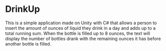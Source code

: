 # DrinkUp
This is a simple application made on Unity with C# that allows a person to insert the amount of ounces of liquid they drink 
in a day and adds up to a total running sum. When the bottle is filled up to 8 ounces, the text will display the number 
of bottles drank with the remaining ounces it has before another bottle is filled.
